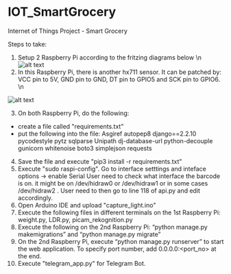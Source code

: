 # IOT_SmartGrocery
Internet of Things Project - Smart Grocery

Steps to take: 
1) Setup 2 Raspberry Pi according to the fritzing diagrams below \n
![alt text](https://github.com/amosngSP/IOT_SmartGrocery/tree/main/Misc%20Assets/frit1.JPG?raw=true)
2) In this Raspberry Pi, there is another hx711 sensor. It can be patched by: VCC pin to 5V, GND pin to GND, DT pin to GPIO5 and SCK pin to GPIO6. \n

![alt text](https://github.com/amosngSP/IOT_SmartGrocery/tree/main/Misc%20Assets/frit2.JPG?raw=true)

3) On both Raspberry Pi, do the following: 
  - create a file called "requirements.txt"
  - put the following into the file: Asgiref
                                     autopep8
                                     django==2.2.10
                                     pycodestyle
                                     pytz
                                     sqlparse
                                     Unipath
                                     dj-database-url
                                     python-decouple
                                     gunicorn
                                     whitenoise
                                     boto3
                                     simplejson
                                     requests

4) Save the file and execute "pip3 install -r requirements.txt"
5) Execute "sudo raspi-config". Go to interface setttings and inteface options -> enable Serial User need to check what interface the barcode is on. it might be on /dev/hidraw0 or /dev/hidraw1 or in some cases /dev/hidraw2 . User need to then go to line 118 of api.py and edit accordingly.
6) Open Arduino IDE and upload "capture_light.ino" 
7) Execute the following files in different terminals on the 1st Raspberry Pi: weight.py, LDR.py, picam_rekognition.py
8) Execute the following on the 2nd Raspberry Pi: “python manage.py makemigrations” and “python manage.py migrate”
9) On the 2nd Raspberry Pi, execute “python manage.py runserver” to start the web application. To specify port number, add 0.0.0.0:<port_no> at the end.
10) Execute "telegram_app.py" for Telegram Bot.

